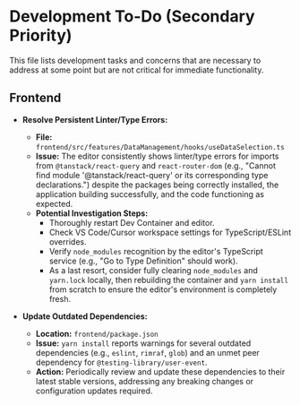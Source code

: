# Development To-Do (Secondary Priority)

This file lists development tasks and concerns that are necessary to address at some point but are not critical for immediate functionality.

## Frontend

-   **Resolve Persistent Linter/Type Errors:**
    -   **File:** `frontend/src/features/DataManagement/hooks/useDataSelection.ts`
    -   **Issue:** The editor consistently shows linter/type errors for imports from `@tanstack/react-query` and `react-router-dom` (e.g., "Cannot find module '@tanstack/react-query' or its corresponding type declarations.") despite the packages being correctly installed, the application building successfully, and the code functioning as expected.
    -   **Potential Investigation Steps:**
        -   Thoroughly restart Dev Container and editor.
        -   Check VS Code/Cursor workspace settings for TypeScript/ESLint overrides.
        -   Verify `node_modules` recognition by the editor's TypeScript service (e.g., "Go to Type Definition" should work).
        -   As a last resort, consider fully clearing `node_modules` and `yarn.lock` locally, then rebuilding the container and `yarn install` from scratch to ensure the editor's environment is completely fresh.

-   **Update Outdated Dependencies:**
    -   **Location:** `frontend/package.json`
    -   **Issue:** `yarn install` reports warnings for several outdated dependencies (e.g., `eslint`, `rimraf`, `glob`) and an unmet peer dependency for `@testing-library/user-event`.
    -   **Action:** Periodically review and update these dependencies to their latest stable versions, addressing any breaking changes or configuration updates required. 